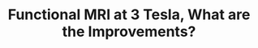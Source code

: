 ---
title: "Functional MRI at 3 Tesla, What are the Improvements?"
project_id: 
conf_date: 2001-05-06
conference_id: ""
presenters:
   - peter_bandettini
summary: "<p>3T scanner inauguration meeting, San Giovanni Rotundo, Italy</p>"
file: /assets/presentations/T144.ppt
filename: T144.ppt
layout: presentation
---